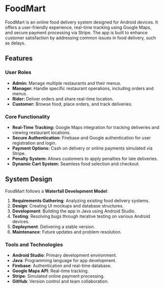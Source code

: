 # FoodMart

FoodMart is an online food delivery system designed for Android devices. It offers a user-friendly experience, real-time tracking using Google Maps, and secure payment processing via Stripe. The app is built to enhance customer satisfaction by addressing common issues in food delivery, such as delays.

## Features

### User Roles
- **Admin:** Manage multiple restaurants and their menus.
- **Manager:** Handle specific restaurant operations, including orders and menus.
- **Rider:** Deliver orders and share real-time location.
- **Customer:** Browse food, place orders, and track deliveries.

### Core Functionality
- **Real-Time Tracking:** Google Maps integration for tracking deliveries and viewing restaurant locations.
- **Secure Authentication:** Firebase and Google authentication for user registration and login.
- **Payment Options:** Cash on delivery or online payments simulated via Stripe.
- **Penalty System:** Allows customers to apply penalties for late deliveries.
- **Dynamic Cart System:** Seamless food selection and checkout.

## System Design
FoodMart follows a **Waterfall Development Model**:
1. **Requirements Gathering**: Analyzing existing food delivery systems.
2. **Design**: Creating UI mockups and database structures.
3. **Development**: Building the app in Java using Android Studio.
4. **Testing**: Resolving bugs through iterative testing on various Android devices.
5. **Deployment**: Delivering a stable version.
6. **Maintenance**: Future updates and problem resolution.

### Tools and Technologies
- **Android Studio**: Primary development environment.
- **Java**: Programming language for app development.
- **Firebase**: Authentication and real-time database.
- **Google Maps API**: Real-time tracking.
- **Stripe**: Simulated online payment processing.
- **GitHub**: Version control and team collaboration.
